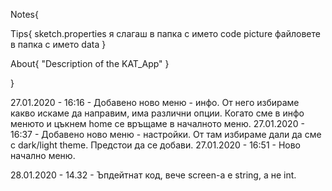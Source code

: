 Notes{

  Tips{
    sketch.properties я слагаш в папка с името code
    picture файловете в папка с името data
  }
  
  About{
    "Description of the KAT_App"
  }
  
}

27.01.2020 - 16:16 - Добавено ново меню - инфо. От него избираме какво искаме да направим, има различни опции. Когато сме в инфо менюто и цъкнем home се връщаме в началното меню.
27.01.2020 - 16:37 - Добавено ново меню - настройки. От там избираме дали да сме с dark/light theme. Предстои да се добави.
27.01.2020 - 16:51 - Ново начално меню. 

28.01.2020 - 14.32 - Ъпдейтнат код, вече screen-а е string, а не int.
